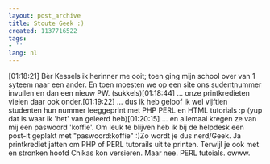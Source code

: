 ```yaml
---
layout: post_archive
title: Stoute Geek :)
created: 1137716522
tags:
- ''
lang: nl
---
```

[01:18:21] Bèr Kessels ik herinner me ooit; toen ging mijn school over van 1 syteem naar een ander. En toen moesten we op een site ons sudentnummer invullen en dan een nieuw PW. (sukkels)[01:18:44] … onze printkredieten vielen daar ook onder.[01:19:22] … dus ik heb geloof ik wel vijftien studenten hun nummer leeggeprint met PHP PERL en HTML tutorials :p (yup dat is waar ik 'het' van geleerd heb)[01:20:15] … en allemaal kregen ze van mij een paswoord 'koffie'. Om leuk te blijven heb ik bij de helpdesk een post-it geplakt met "paswoord:koffie" :)Zo wordt je dus nerd/Geek. Ja printkrediet jatten om PHP of PERL tutorails uit te printen. Terwijl je ook met en stronken hoofd Chikas kon versieren. Maar nee. PERL tutoials. owww. 
